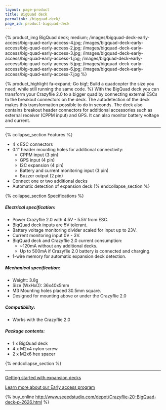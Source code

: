 ```yaml
---
layout: page-product
title: BigQuad deck
permalink: /bigquad-deck/
page_id: product-bigquad-deck
---
```


{% product_img BigQuad deck; medium;
/images/bigquad-deck-early-access/big-quad-early-access-4.jpg;
/images/bigquad-deck-early-access/big-quad-early-access-2.jpg;
/images/bigquad-deck-early-access/big-quad-early-access-3.jpg;
/images/bigquad-deck-early-access/big-quad-early-access-1.jpg;
/images/bigquad-deck-early-access/big-quad-early-access-5.jpg;
/images/bigquad-deck-early-access/big-quad-early-access-6.jpg;
/images/bigquad-deck-early-access/big-quad-early-access-7.jpg
%}

{% product_highlight 
fa-expand;
Go big!;
Build a quadcopter the size you need, while still running the same code.
%}
With the BigQuad deck you can transform your Crazyflie 2.0 to a bigger quad by connecting external ESCs to the breakout connectors on the deck. The autodetection of the deck makes this transformation possible to do in seconds. The deck also contains breakout header connectors for additional accessories such as external receiver (CPPM input) and GPS. It can also monitor battery voltage and current.

---

{% collapse_section Features %}
* 4 x ESC connectors
* 0.1” header mounting holes for additional connectivity:
   * CPPM input (3 pin)
   * GPS input (4 pin)
   * I2C expansion  (4 pin)
   * Battery and current monitoring input (3 pin)
   * Buzzer output (2 pin)
* Connect one or two additional decks
* Automatic detection of expansion deck
{% endcollapse_section %}

{% collapse_section Specifications %}
##### Electrical specification:

* Power Crazyflie 2.0 with 4.5V - 5.5V from ESC.
* BiqQuad deck inputs are 5V tolerant.
* Battery voltage monitoring divider scaled for input up to 23V.
* Current monitoring input 0V - 3V.
* BiqQuad deck and Crazyflie 2.0 current consumption: 
   * ~120mA without any additional decks.
   * Up to 500mA if Crazyflie 2.0 battery is connected and charging.
* 1-wire memory for automatic expansion deck detection.

##### Mechanical specification:

* Weight: 3.8g
* Size (WxHxD): 36x40x5mm
* M3 Mounting holes placed 30.5mm square.
* Designed for mounting above or under the Crazyflie 2.0

##### Compatibility:

* Works with the Crazyflie 2.0

##### Package contents:

* 1 x BigQuad deck
* 4 x M2x4 nylon screw
* 2 x M2x6 hex spacer

{% endcollapse_section %}

---

[Getting started with expansion decks](https://www.bitcraze.io/getting-started-with-expansion-decks/)

[Learn more about our Early access program](https://www.bitcraze.io/early-access/)

{% buy_online http://www.seeedstudio.com/depot/Crazyflie-20-BigQuad-deck-p-2626.html %}
